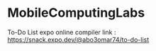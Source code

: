 # MobileComputingLabs

To-Do List expo online compiler link : https://snack.expo.dev/@abo3omar74/to-do-list
